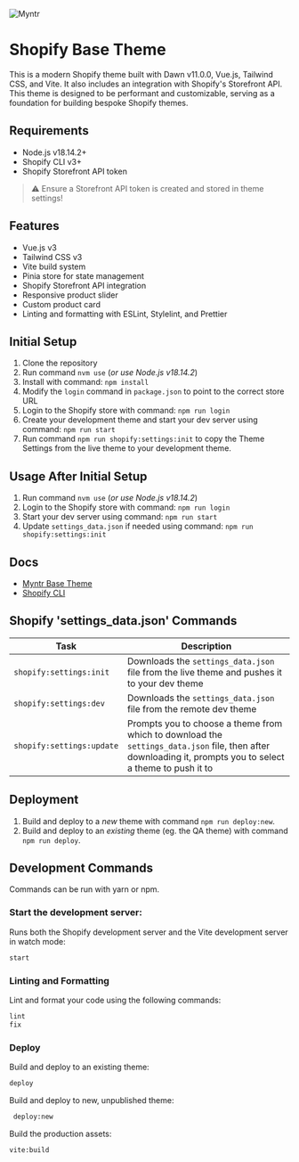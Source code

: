 ![Myntr](https://imgur.com/laewQrV.png)
# Shopify Base Theme

This is a modern Shopify theme built with Dawn v11.0.0, Vue.js, Tailwind CSS, and Vite. It also includes an integration with Shopify's Storefront API. This theme is designed to be performant and customizable, serving as a foundation for building bespoke Shopify themes.

## Requirements

- Node.js v18.14.2+
- Shopify CLI v3+
- Shopify Storefront API token

> :warning: Ensure a Storefront API token is created and stored in theme settings!

## Features

- Vue.js v3
- Tailwind CSS v3
- Vite build system
- Pinia store for state management
- Shopify Storefront API integration
- Responsive product slider
- Custom product card
- Linting and formatting with ESLint, Stylelint, and Prettier

## Initial Setup ##
1. Clone the repository
2. Run command `nvm use` (_or use Node.js v18.14.2_)
3. Install with command: `npm install`
4. Modify the `login` command in `package.json` to point to the correct store URL
5. Login to the Shopify store with command: `npm run login`
6. Create your development theme and start your dev server using command: `npm run start`
7. Run command `npm run shopify:settings:init` to copy the Theme Settings from the live theme to your development theme.

## Usage After Initial Setup ##
1. Run command `nvm use` (_or use Node.js v18.14.2_)
2. Login to the Shopify store with command: `npm run login`
3. Start your dev server using command: `npm run start`
4. Update `settings_data.json` if needed using command: `npm run shopify:settings:init`

## Docs
- [Myntr Base Theme](https://www.notion.so/myntr/Base-Theme-Documentation-e82148408fdd4cd59f281d0aa504dec7)
- [Shopify CLI](https://shopify.dev/themes/tools/cli)

## Shopify 'settings_data.json' Commands
| Task | Description |
| ---- | ----------- |
| `shopify:settings:init` | Downloads the `settings_data.json` file from the live theme and pushes it to your dev theme |
| `shopify:settings:dev` | Downloads the `settings_data.json` file from the remote dev theme |
| `shopify:settings:update` | Prompts you to choose a theme from which to download the `settings_data.json` file, then after downloading it, prompts you to select a theme to push it to |


## Deployment
1. Build and deploy to a *new* theme with command `npm run deploy:new`.
2. Build and deploy to an *existing* theme (eg. the QA theme) with command `npm run deploy`.

## Development Commands

Commands can be run with yarn or npm.

### Start the development server:

Runs both the Shopify development server and the Vite development server in watch mode:

```bash
start
```

### Linting and Formatting

Lint and format your code using the following commands:

```bash
lint
fix
```

### Deploy
Build and deploy to an existing theme:

```bash
deploy
```

Build and deploy to new, unpublished theme:

```bash
 deploy:new
```

Build the production assets:

```bash
vite:build
```